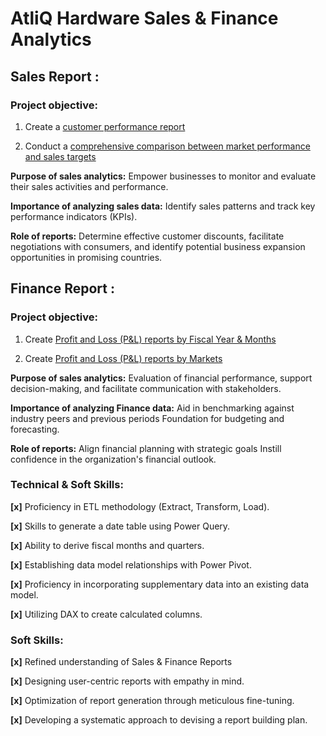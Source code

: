 # AtliQ Hardware Sales & Finance Analytics

## Sales Report :
### Project objective:

1. Create a [customer performance report](https://github.com/Mavrick0798/Atliq_Hardware_Sales-Finance-Analytics/blob/d229ac752e14bb9c99a45f0049a27272bc60e3aa/AtliQ%20Hardwares%20Sales_report.pdf) 

2. Conduct a [comprehensive comparison between market performance and sales targets](https://github.com/Mavrick0798/Atliq_Hardware_Sales-Finance-Analytics/blob/main/AtliQ%20market_vs_target_report.pdf)

**Purpose of sales analytics:** Empower businesses to monitor and evaluate their sales activities and performance.

**Importance of analyzing sales data:** Identify sales patterns and track key performance indicators (KPIs).

**Role of reports:** Determine effective customer discounts, facilitate negotiations with consumers, and identify potential business expansion opportunities in promising countries.

## Finance Report :
### Project objective:

1. Create [Profit and Loss (P&L) reports by Fiscal Year & Months](https://github.com/Mavrick0798/Atliq_Hardware_Sales-Finance-Analytics/blob/main/Atliq_Finance_report.pdf)

2. Create [Profit and Loss (P&L) reports by Markets](https://github.com/Mavrick0798/Atliq_Hardware_Sales-Finance-Analytics/blob/main/Atliq_Finance_P&L%20by_GM.pdf)

**Purpose of sales analytics:** Evaluation of financial performance, support decision-making, and facilitate communication with stakeholders.

**Importance of analyzing Finance data:** Aid in benchmarking against industry peers and previous periods Foundation for budgeting and forecasting.

**Role of reports:** Align financial planning with strategic goals Instill confidence in the organization's financial outlook.

### Technical & Soft Skills:
 **[x]** Proficiency in ETL methodology (Extract, Transform, Load).
 
**[x]** Skills to generate a date table using Power Query.
 
**[x]** Ability to derive fiscal months and quarters.
 
**[x]** Establishing data model relationships with Power Pivot.
 
**[x]** Proficiency in incorporating supplementary data into an existing data model.
 
**[x]** Utilizing DAX to create calculated columns.

### Soft Skills:
**[x]** Refined understanding of Sales & Finance Reports
 
**[x]** Designing user-centric reports with empathy in mind.
 
**[x]** Optimization of report generation through meticulous fine-tuning.
 
**[x]** Developing a systematic approach to devising a report building plan.
 
